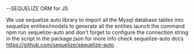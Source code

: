 --SEQUELIZE ORM for JS

We use sequelize auto library to import all the Mysql database tables into sequelize entities/models
to generate all the entities launch the command npm run sequelize-auto and don't forget to configure the connection string in the script in the package.json for more info check sequelize-auto docs https://github.com/sequelize/sequelize-auto

